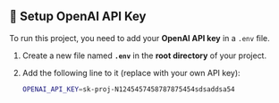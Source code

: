 ## 🔑 Setup OpenAI API Key

To run this project, you need to add your **OpenAI API key** in a `.env` file.

1. Create a new file named **`.env`** in the **root directory** of your project.
2. Add the following line to it (replace with your own API key):

   ```bash
   OPENAI_API_KEY=sk-proj-N1245457458787875454sdsaddsa54
